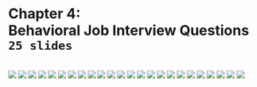 # Chapter 4: <br> Behavioral Job Interview Questions <br> `25 slides`

<br>
<img src="slides/068.png"></img>
<img src="slides/069.png"></img>
<img src="slides/070.png"></img>
<img src="slides/071.png"></img>
<img src="slides/072.png"></img>
<img src="slides/073.png"></img>
<img src="slides/074.png"></img>
<img src="slides/076.png"></img>
<img src="slides/077.png"></img>
<img src="slides/078.png"></img>
<img src="slides/079.png"></img>
<img src="slides/080.png"></img>
<img src="slides/081.png"></img>
<img src="slides/082.png"></img>
<img src="slides/083.png"></img>
<img src="slides/084.png"></img>
<img src="slides/085.png"></img>
<img src="slides/086.png"></img>
<img src="slides/087.png"></img>
<img src="slides/088.png"></img>
<img src="slides/089.png"></img>
<img src="slides/090.png"></img>
<img src="slides/091.png"></img>
<img src="slides/092.png"></img>
